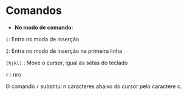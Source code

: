 # **Comandos**

* **No modo de comando:**

`i`: Entra no modo de inserção

`I`: Entra no modo de inserção na primeira linha

`[hjkl]` : Move o cursor, igual às setas do teclado

`r` : nrc

  O comando `r` substitui n caracteres abaixo do cursor pelo caractere c.


